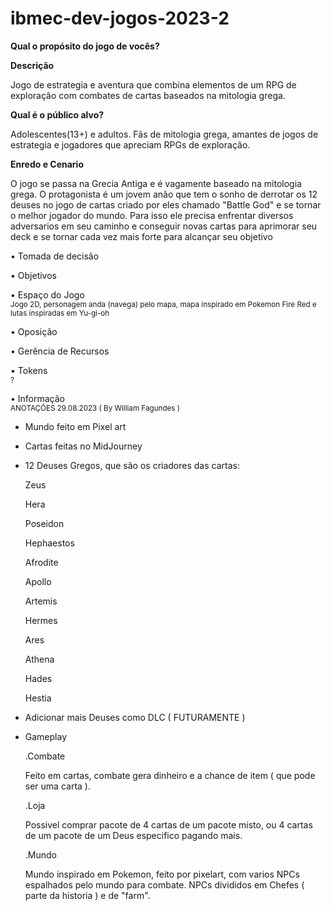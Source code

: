 # ibmec-dev-jogos-2023-2

**Qual o propósito do jogo de vocês?**  

**Descrição**

Jogo de estrategia e aventura que combina elementos de um RPG de exploração com combates de cartas baseados na mitologia grega.


**Qual é o público alvo?**  

Adolescentes(13+) e adultos. Fãs de mitologia grega, amantes de jogos de estrategia e jogadores que apreciam RPGs de exploração.

**Enredo e Cenario**

O jogo se passa na Grecia Antiga e é vagamente baseado na mitologia grega. O protagonista é um jovem anão que tem o sonho de derrotar os 12 deuses no jogo de cartas criado por eles chamado "Battle God" e se tornar o melhor jogador do mundo. Para isso ele precisa enfrentar diversos adversarios em seu caminho e conseguir novas cartas para aprimorar seu deck e se tornar cada vez mais forte para alcançar seu objetivo



• Tomada de decisão  
<sub></sub>

• Objetivos  
<sub></sub>

• Espaço do Jogo  
<sub>Jogo 2D, personagem anda (navega) pelo mapa, mapa inspirado em Pokemon Fire Red e lutas inspiradas em Yu-gi-oh</sub>

• Oposição  
<sub></sub>

• Gerência de Recursos  
<sub></sub>


• Tokens  
<sub>?</sub>

• Informação  
<sub>
ANOTAÇÕES 29.08.2023 ( By William Fagundes )
- Mundo feito em Pixel art
- Cartas feitas no MidJourney
- 12 Deuses Gregos, que são os criadores das cartas:
  <p>Zeus</p>
  <p>Hera</p>
  <p>Poseidon</p>
  <p>Hephaestos</p>
  <p>Afrodite</p>
  <p>Apollo</p>
  <p>Artemis</p>
  <p>Hermes</p>
  <p>Ares</p>
  <p>Athena</p>
  <p>Hades</p>
  <p>Hestia</p>
  
- Adicionar mais Deuses como DLC ( FUTURAMENTE )

- Gameplay
  <p>.Combate</sub>
  <p>Feito em cartas, combate gera dinheiro e a chance de item ( que pode ser uma carta ).</p>

  .Loja
  <p>Possivel comprar pacote de 4 cartas de um pacote misto, ou 4 cartas de um pacote de um Deus especifico pagando mais.</p>

  .Mundo
  <p>Mundo inspirado em Pokemon, feito por pixelart, com varios NPCs espalhados pelo mundo para combate. NPCs divididos em Chefes ( parte da historia ) e de "farm".</p>
</sub>
